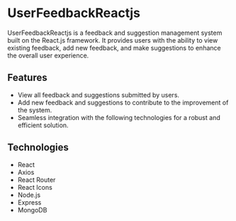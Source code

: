 # UserFeedbackReactjs
UserFeedbackReactjs is a feedback and suggestion management system built on the React.js framework. It provides users with the ability to view existing feedback, add new feedback, and make suggestions to enhance the overall user experience.

## Features

- View all feedback and suggestions submitted by users.
- Add new feedback and suggestions to contribute to the improvement of the system.
- Seamless integration with the following technologies for a robust and efficient solution.


## Technologies

- React
- Axios
- React Router
- React Icons
- Node.js
- Express
- MongoDB
